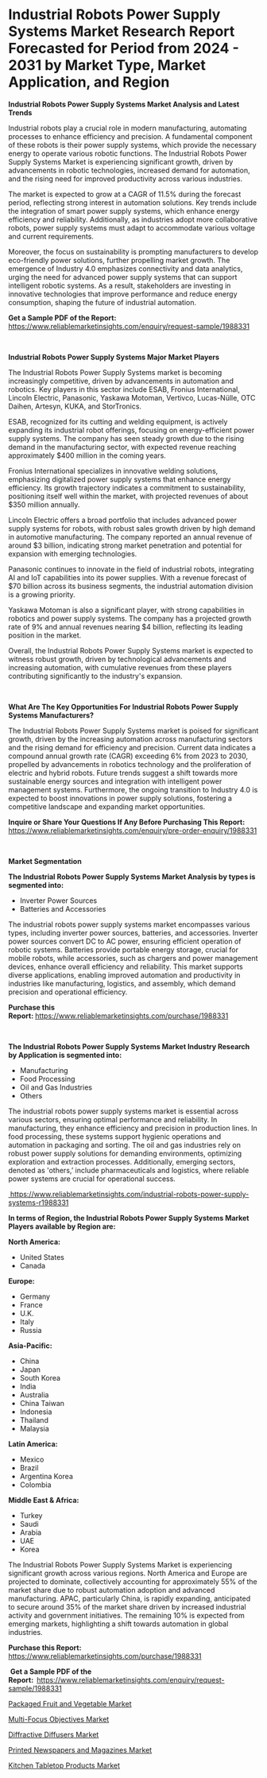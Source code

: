 <p><h1>Industrial Robots Power Supply Systems Market Research Report Forecasted for Period from 2024 -  2031 by Market Type, Market Application, and Region</h1></p><p><strong>Industrial Robots Power Supply Systems Market Analysis and Latest Trends</strong></p>
<p><p>Industrial robots play a crucial role in modern manufacturing, automating processes to enhance efficiency and precision. A fundamental component of these robots is their power supply systems, which provide the necessary energy to operate various robotic functions. The Industrial Robots Power Supply Systems Market is experiencing significant growth, driven by advancements in robotic technologies, increased demand for automation, and the rising need for improved productivity across various industries.</p><p>The market is expected to grow at a CAGR of 11.5% during the forecast period, reflecting strong interest in automation solutions. Key trends include the integration of smart power supply systems, which enhance energy efficiency and reliability. Additionally, as industries adopt more collaborative robots, power supply systems must adapt to accommodate various voltage and current requirements.</p><p>Moreover, the focus on sustainability is prompting manufacturers to develop eco-friendly power solutions, further propelling market growth. The emergence of Industry 4.0 emphasizes connectivity and data analytics, urging the need for advanced power supply systems that can support intelligent robotic systems. As a result, stakeholders are investing in innovative technologies that improve performance and reduce energy consumption, shaping the future of industrial automation.</p></p>
<p><strong>Get a Sample PDF of the Report:&nbsp;</strong> <a href="https://www.reliablemarketinsights.com/enquiry/request-sample/1988331?utm_campaign=1589&utm_medium=2&utm_source=Github&utm_content=ia&utm_term=25102024&utm_id=industrial-robots-power-supply-systems">https://www.reliablemarketinsights.com/enquiry/request-sample/1988331</a></p>
<p>&nbsp;</p>
<p><strong>Industrial Robots Power Supply Systems Major Market Players</strong></p>
<p><p>The Industrial Robots Power Supply Systems market is becoming increasingly competitive, driven by advancements in automation and robotics. Key players in this sector include ESAB, Fronius International, Lincoln Electric, Panasonic, Yaskawa Motoman, Vertivco, Lucas-Nülle, OTC Daihen, Artesyn, KUKA, and StorTronics.</p><p>ESAB, recognized for its cutting and welding equipment, is actively expanding its industrial robot offerings, focusing on energy-efficient power supply systems. The company has seen steady growth due to the rising demand in the manufacturing sector, with expected revenue reaching approximately $400 million in the coming years.</p><p>Fronius International specializes in innovative welding solutions, emphasizing digitalized power supply systems that enhance energy efficiency. Its growth trajectory indicates a commitment to sustainability, positioning itself well within the market, with projected revenues of about $350 million annually.</p><p>Lincoln Electric offers a broad portfolio that includes advanced power supply systems for robots, with robust sales growth driven by high demand in automotive manufacturing. The company reported an annual revenue of around $3 billion, indicating strong market penetration and potential for expansion with emerging technologies.</p><p>Panasonic continues to innovate in the field of industrial robots, integrating AI and IoT capabilities into its power supplies. With a revenue forecast of $70 billion across its business segments, the industrial automation division is a growing priority.</p><p>Yaskawa Motoman is also a significant player, with strong capabilities in robotics and power supply systems. The company has a projected growth rate of 9% and annual revenues nearing $4 billion, reflecting its leading position in the market.</p><p>Overall, the Industrial Robots Power Supply Systems market is expected to witness robust growth, driven by technological advancements and increasing automation, with cumulative revenues from these players contributing significantly to the industry's expansion.</p></p>
<p>&nbsp;</p>
<p><strong>What Are The Key Opportunities For Industrial Robots Power Supply Systems Manufacturers?</strong></p>
<p><p>The Industrial Robots Power Supply Systems market is poised for significant growth, driven by the increasing automation across manufacturing sectors and the rising demand for efficiency and precision. Current data indicates a compound annual growth rate (CAGR) exceeding 6% from 2023 to 2030, propelled by advancements in robotics technology and the proliferation of electric and hybrid robots. Future trends suggest a shift towards more sustainable energy sources and integration with intelligent power management systems. Furthermore, the ongoing transition to Industry 4.0 is expected to boost innovations in power supply solutions, fostering a competitive landscape and expanding market opportunities.</p></p>
<p><strong>Inquire or Share Your Questions If Any Before Purchasing This Report:</strong> <a href="https://www.reliablemarketinsights.com/enquiry/pre-order-enquiry/1988331?utm_campaign=1589&utm_medium=2&utm_source=Github&utm_content=ia&utm_term=25102024&utm_id=industrial-robots-power-supply-systems">https://www.reliablemarketinsights.com/enquiry/pre-order-enquiry/1988331</a></p>
<p>&nbsp;</p>
<p><strong>Market Segmentation</strong></p>
<p><strong>The Industrial Robots Power Supply Systems Market Analysis by types is segmented into:</strong></p>
<p><ul><li>Inverter Power Sources</li><li>Batteries and Accessories</li></ul></p>
<p><p>The industrial robots power supply systems market encompasses various types, including inverter power sources, batteries, and accessories. Inverter power sources convert DC to AC power, ensuring efficient operation of robotic systems. Batteries provide portable energy storage, crucial for mobile robots, while accessories, such as chargers and power management devices, enhance overall efficiency and reliability. This market supports diverse applications, enabling improved automation and productivity in industries like manufacturing, logistics, and assembly, which demand precision and operational efficiency.</p></p>
<p><strong>Purchase this Report:&nbsp;</strong><a href="https://www.reliablemarketinsights.com/purchase/1988331?utm_campaign=1589&utm_medium=2&utm_source=Github&utm_content=ia&utm_term=25102024&utm_id=industrial-robots-power-supply-systems">https://www.reliablemarketinsights.com/purchase/1988331</a></p>
<p>&nbsp;</p>
<p><strong>The Industrial Robots Power Supply Systems Market Industry Research by Application is segmented into:</strong></p>
<p><ul><li>Manufacturing</li><li>Food Processing</li><li>Oil and Gas Industries</li><li>Others</li></ul></p>
<p><p>The industrial robots power supply systems market is essential across various sectors, ensuring optimal performance and reliability. In manufacturing, they enhance efficiency and precision in production lines. In food processing, these systems support hygienic operations and automation in packaging and sorting. The oil and gas industries rely on robust power supply solutions for demanding environments, optimizing exploration and extraction processes. Additionally, emerging sectors, denoted as 'others,’ include pharmaceuticals and logistics, where reliable power systems are crucial for operational success.</p></p>
<p><a href="https://www.reliablemarketinsights.com/industrial-robots-power-supply-systems-r1988331?utm_campaign=1589&utm_medium=2&utm_source=Github&utm_content=ia&utm_term=25102024&utm_id=industrial-robots-power-supply-systems">&nbsp;https://www.reliablemarketinsights.com/industrial-robots-power-supply-systems-r1988331</a></p>
<p><strong>In terms of Region, the Industrial Robots Power Supply Systems Market Players available by Region are:</strong></p>
<p>
    <p> <strong> North America: </strong>
        <ul>
            <li>United States</li>
            <li>Canada</li>
        </ul>
        </p> 
    <p> <strong> Europe: </strong>
        <ul>
            <li>Germany</li>
            <li>France</li>
            <li>U.K.</li>
            <li>Italy</li>
            <li>Russia</li>
        </ul>
        </p> 
    <p> <strong> Asia-Pacific: </strong>
        <ul>
            <li>China</li>
            <li>Japan</li>
            <li>South Korea</li>
            <li>India</li>
            <li>Australia</li>
            <li>China Taiwan</li>
            <li>Indonesia</li>
            <li>Thailand</li>
            <li>Malaysia</li>
        </ul>
        </p> 
    <p> <strong> Latin America: </strong>
        <ul>
            <li>Mexico</li>
            <li>Brazil</li>
            <li>Argentina Korea</li>
            <li>Colombia</li>
        </ul>
        </p> 
    <p> <strong> Middle East & Africa: </strong>
        <ul>
            <li>Turkey</li>
            <li>Saudi</li>
            <li>Arabia</li>
            <li>UAE</li>
            <li>Korea</li>
        </ul>
    </p>
    </p>
<p><p>The Industrial Robots Power Supply Systems Market is experiencing significant growth across various regions. North America and Europe are projected to dominate, collectively accounting for approximately 55% of the market share due to robust automation adoption and advanced manufacturing. APAC, particularly China, is rapidly expanding, anticipated to secure around 35% of the market share driven by increased industrial activity and government initiatives. The remaining 10% is expected from emerging markets, highlighting a shift towards automation in global industries.</p></p>
<p><strong>Purchase this Report: </strong><a href="https://www.reliablemarketinsights.com/purchase/1988331?utm_campaign=1589&utm_medium=2&utm_source=Github&utm_content=ia&utm_term=25102024&utm_id=industrial-robots-power-supply-systems">https://www.reliablemarketinsights.com/purchase/1988331</a></p>
<p>&nbsp;<strong>Get a Sample PDF of the Report:&nbsp;&nbsp;</strong><a href="https://www.reliablemarketinsights.com/enquiry/request-sample/1988331?utm_campaign=1589&utm_medium=2&utm_source=Github&utm_content=ia&utm_term=25102024&utm_id=industrial-robots-power-supply-systems">https://www.reliablemarketinsights.com/enquiry/request-sample/1988331</a></p>
<p><strong></strong></p>
<p><p><a href="https://www.linkedin.com/pulse/charting-future-comprehensive-analysis-global-packaged-fruit-esmne?utm_campaign=1589&utm_medium=2&utm_source=Github&utm_content=ia&utm_term=25102024&utm_id=industrial-robots-power-supply-systems">Packaged Fruit and Vegetable Market</a></p><p><a href="https://www.linkedin.com/pulse/multi-focus-objectives-industry-sector-market-dynamics-cs9df?utm_campaign=1589&utm_medium=2&utm_source=Github&utm_content=ia&utm_term=25102024&utm_id=industrial-robots-power-supply-systems">Multi-Focus Objectives Market</a></p><p><a href="https://www.linkedin.com/pulse/driving-forces-global-diffractive-diffusers-market-trends-z8j0f?utm_campaign=1589&utm_medium=2&utm_source=Github&utm_content=ia&utm_term=25102024&utm_id=industrial-robots-power-supply-systems">Diffractive Diffusers Market</a></p><p><a href="https://www.linkedin.com/pulse/sustainability-trends-printed-newspapers-magazines-industry-o4wsf?utm_campaign=1589&utm_medium=2&utm_source=Github&utm_content=ia&utm_term=25102024&utm_id=industrial-robots-power-supply-systems">Printed Newspapers and Magazines Market</a></p><p><a href="https://www.linkedin.com/pulse/kitchen-tabletop-products-market-ecosystem-competitive-landscape-sbhof?utm_campaign=1589&utm_medium=2&utm_source=Github&utm_content=ia&utm_term=25102024&utm_id=industrial-robots-power-supply-systems">Kitchen Tabletop Products Market</a></p></p>